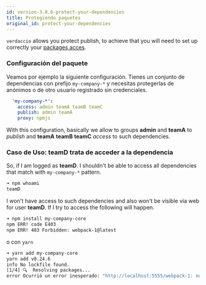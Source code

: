 ```yaml
---
id: version-3.8.6-protect-your-dependencies
title: Protegiendo paquetes
original_id: protect-your-dependencies
---
```


`verdaccio` allows you protect publish, to achieve that you will need to set up correctly your [packages acces](packages).

### Configuración del paquete

Veamos por ejemplo la siguiente configuración. Tienes un conjunto de dependencias con prefijo `my-company-*` y necesitas protegerlas de anónimos o de otro usuario registrado sin credenciales.

```yaml
  'my-company-*':
    access: admin teamA teamB teamC
    publish: admin teamA
    proxy: npmjs
```

With this configuration, basically we allow to groups **admin** and **teamA** to *publish* and **teamA** **teamB** **teamC** *access* to such dependencies.

### Caso de Uso: teamD trata de acceder a la dependencia

So, if I am logged as **teamD**. I shouldn't be able to access all dependencies that match with `my-company-*` pattern.

```bash
➜ npm whoami
teamD
```

I won't have access to such dependencies and also won't be visible via web for user **teamD**. If I try to access the following will happen.

```bash
➜ npm install my-company-core
npm ERR! code E403
npm ERR! 403 Forbidden: webpack-1@latest
```

o con `yarn`

```bash
➜ yarn add my-company-core
yarn add v0.24.6
info No lockfile found.
[1/4] 🔍  Resolving packages...
error Ocurrió un error inesperado: "http://localhost:5555/webpack-1: no se les permite acceder al paquete my-company-core a usuarios no registrados".
```
